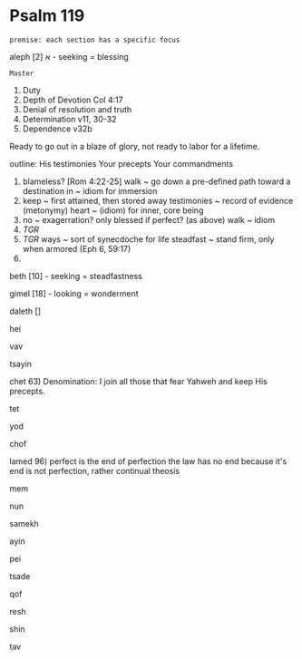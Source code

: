 # Psalm 119
	premise: each section has a specific focus


aleph
א
	[2] - seeking = blessing

	Master

1. Duty
2. Depth of Devotion
  Col 4:17
3. Denial of resolution and truth
4. Determination
  v11, 30-32
5. Dependence
  v32b

Ready to go out in a blaze of glory, not ready to labor for a lifetime.

outline:
	His testimonies
	Your precepts
	Your commandments

1)	blameless?  [Rom 4:22-25]
	walk ~ go down a pre-defined path toward a destination
	in ~ idiom for immersion
2)	keep ~ first attained, then stored away
	testimonies ~ record of evidence (metonymy)
	heart ~ (idiom) for inner, core being
3)	no ~ exagerration?  only blessed if perfect?  (as above)
	walk ~ idiom
4)	_TGR_
5)	_TGR_
	ways ~ sort of synecdoche for life
	steadfast ~ stand firm, only when armored (Eph 6, 59:17)
6)	


beth
	[10] - seeking = steadfastness

gimel
	[18] - looking = wonderment

daleth
	[]

hei

vav

tsayin

chet
63) Denomination: I join all those that fear Yahweh and keep His precepts.

tet

yod

chof

lamed
96) perfect is the end of perfection
the law has no end because it's end is not perfection, rather continual theosis

mem

nun

samekh

ayin

pei

tsade

qof

resh

shin

tav